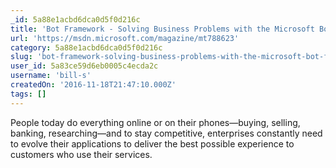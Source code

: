 ```yaml
---
_id: 5a88e1acbd6dca0d5f0d216c
title: 'Bot Framework - Solving Business Problems with the Microsoft Bot Framework'
url: 'https://msdn.microsoft.com/magazine/mt788623'
category: 5a88e1acbd6dca0d5f0d216c
slug: 'bot-framework-solving-business-problems-with-the-microsoft-bot-framework'
user_id: 5a83ce59d6eb0005c4ecda2c
username: 'bill-s'
createdOn: '2016-11-18T21:47:10.000Z'
tags: []
---
```


People today do everything online or on their phones—buying, selling, banking, researching—and to stay competitive, enterprises constantly need to evolve their applications to deliver the best possible experience to customers who use their services. 
